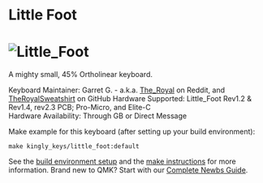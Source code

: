 # Little Foot

![Little_Foot](https://i.imgur.com/M0Usdtg.jpg)
===

A mighty small, 45% Ortholinear keyboard.

Keyboard Maintainer: Garret G. - a.k.a. [The_Royal](https://www.reddit.com/user/The_Royal/) on Reddit, and [TheRoyalSweatshirt](https://github.com/TheRoyalSweatshirt) on GitHub
Hardware Supported: Little_Foot Rev1.2 & Rev1.4, rev2.3 PCB; Pro-Micro, and Elite-C  
Hardware Availability: Through GB or Direct Message 

Make example for this keyboard (after setting up your build environment):

    make kingly_keys/little_foot:default

See the [build environment setup](https://docs.qmk.fm/#/getting_started_build_tools) and the [make instructions](https://docs.qmk.fm/#/getting_started_make_guide) for more information. Brand new to QMK? Start with our [Complete Newbs Guide](https://docs.qmk.fm/#/newbs).

